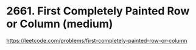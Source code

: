# 2661. First Completely Painted Row or Column (medium)

https://leetcode.com/problems/first-completely-painted-row-or-column
